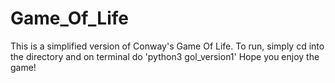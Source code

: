 # Game_Of_Life
This is a simplified version of Conway's Game Of Life.
To run, simply cd into the directory and on terminal do 'python3 gol_version1'
Hope you enjoy the game!
